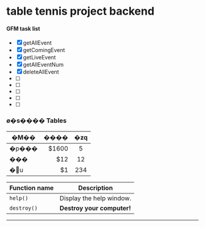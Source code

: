 # table tennis project backend

#### GFM task list

- [x] getAllEvent
- [x] getComingEvent
- [x] getLiveEvent
- [x] getAllEventNum
- [x] deleteAllEvent
- [ ] 
- [ ] 
- [ ] 
- [ ] 
- [ ] 

>

### ø�s���� Tables

| �M��        | ����   |  �ƶq  |
| --------   | -----:  | :----:  |
| �p���      | $1600   |   5     |
| ���        |   $12   |   12   |
| �޽u        |    $1    |  234  |


| Function name | Description                    |
| ------------- | ------------------------------ |
| `help()`      | Display the help window.       |
| `destroy()`   | **Destroy your computer!**     |

----

